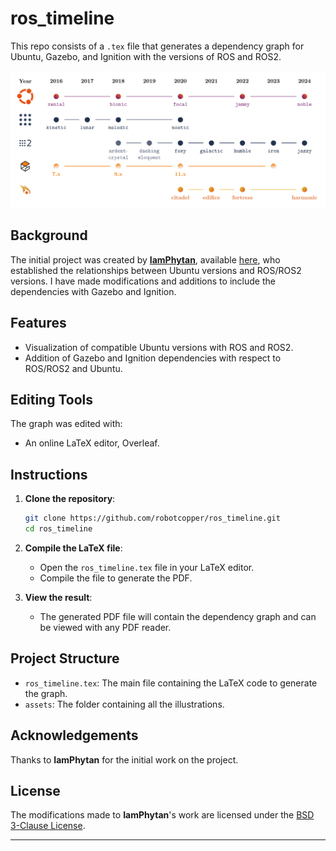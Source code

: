 # ros_timeline

This repo consists of a `.tex` file that generates a dependency graph for Ubuntu, Gazebo, and Ignition with the versions of ROS and ROS2.

![ROS Timeline Dependency Graph](ros_timeline.png)

## Background

The initial project was created by [**IamPhytan**](https://github.com/IamPhytan), available [here](https://gist.github.com/IamPhytan/fa76e3325d95688c63658a1ceee8c492), who established the relationships between Ubuntu versions and ROS/ROS2 versions. I have made modifications and additions to include the dependencies with Gazebo and Ignition.

## Features

- Visualization of compatible Ubuntu versions with ROS and ROS2.
- Addition of Gazebo and Ignition dependencies with respect to ROS/ROS2 and Ubuntu.

## Editing Tools

The graph was edited with:

- An online LaTeX editor, Overleaf.

## Instructions

1. **Clone the repository**:
    ```bash
    git clone https://github.com/robotcopper/ros_timeline.git
    cd ros_timeline
    ```

2. **Compile the LaTeX file**:
    - Open the `ros_timeline.tex` file in your LaTeX editor.
    - Compile the file to generate the PDF.

3. **View the result**:
    - The generated PDF file will contain the dependency graph and can be viewed with any PDF reader.

## Project Structure

- `ros_timeline.tex`: The main file containing the LaTeX code to generate the graph.
- `assets`: The folder containing all the illustrations.

## Acknowledgements

Thanks to **IamPhytan** for the initial work on the project.

## License

The modifications made to **IamPhytan**'s work are licensed under the [BSD 3-Clause License](LICENSE).

---